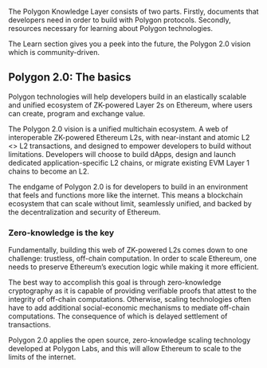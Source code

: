 The Polygon Knowledge Layer consists of two parts. Firstly, documents that developers need in order to build with Polygon protocols. Secondly, resources necessary for learning about Polygon technologies.

The Learn section gives you a peek into the future, the Polygon 2.0 vision which is community-driven.

## Polygon 2.0: The basics

Polygon technologies will help developers build in an elastically scalable and unified ecosystem of ZK-powered Layer 2s on Ethereum, where users can create, program and exchange value.

The Polygon 2.0 vision is a unified multichain ecosystem. A web of interoperable ZK-powered Ethereum L2s, with near-instant and atomic L2 <> L2 transactions, and designed to empower developers to build without limitations. Developers will choose to build dApps, design and launch dedicated application-specific L2 chains, or migrate existing EVM Layer 1 chains to become an L2.

The endgame of Polygon 2.0 is for developers to build in an environment that feels and functions more like the internet. This means a blockchain ecosystem that can scale without limit, seamlessly unified, and backed by the decentralization and security of Ethereum.

### Zero-knowledge is the key

Fundamentally, building this web of ZK-powered L2s comes down to one challenge: trustless, off-chain computation. In order to scale Ethereum, one needs to preserve Ethereum’s execution logic while making it more efficient. 

The best way to accomplish this goal is through zero-knowledge cryptography as it is capable of providing verifiable proofs that attest to the integrity of off-chain computations. Otherwise, scaling technologies often have to add additional social-economic mechanisms to mediate off-chain computations. The consequence of which is delayed settlement of transactions.

Polygon 2.0 applies the open source, zero-knowledge scaling technology developed at Polygon Labs, and this will allow Ethereum to scale to the limits of the internet.

